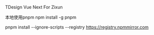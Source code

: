 TDesign Vue Next For Zixun

本地使用pnpm
npm install -g pnpm

pnpm install --ignore-scripts --registry https://registry.npmmirror.com
